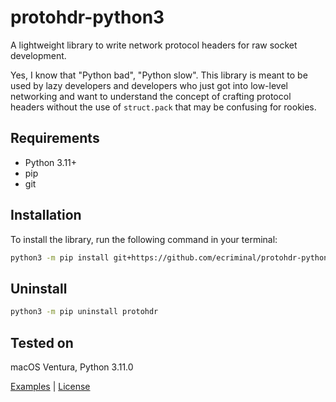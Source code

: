 # protohdr-python3

 A lightweight library to write network protocol headers for  raw socket development.

 Yes, I know that "Python bad", "Python slow". This library is meant to be used by lazy developers and developers who just got into low-level networking and want to understand the concept of crafting protocol headers without the use of `struct.pack` that may be confusing for rookies.

## Requirements

 * Python 3.11+
 * pip
 * git

## Installation

 To install the library, run the following command in your terminal:
```sh
python3 -m pip install git+https://github.com/ecriminal/protohdr-python3.git
```

## Uninstall

```sh
python3 -m pip uninstall protohdr
````

## Tested on

 macOS Ventura, Python 3.11.0


[Examples](https://github.com/ecriminal/protohdr-python3/tree/main/examples) | [License](https://github.com/ecriminal/protohdr-python3/blob/main/LICENSE)